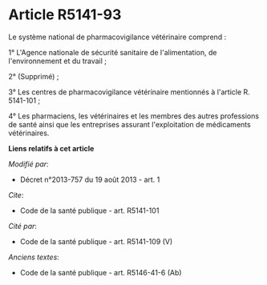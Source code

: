 # Article R5141-93

Le système national de pharmacovigilance vétérinaire comprend : 

1° L'Agence nationale de sécurité sanitaire de l'alimentation, de l'environnement et du travail ; 

2° (Supprimé) ;

3° Les centres de pharmacovigilance vétérinaire mentionnés à l'article R. 5141-101 ; 

4° Les pharmaciens, les vétérinaires et les membres des autres professions de santé ainsi que les entreprises assurant
l'exploitation de médicaments vétérinaires.

**Liens relatifs à cet article**

_Modifié par_:

  - Décret n°2013-757 du 19 août 2013 - art. 1

_Cite_:

  - Code de la santé publique - art. R5141-101

_Cité par_:

  - Code de la santé publique - art. R5141-109 (V)

_Anciens textes_:

  - Code de la santé publique - art. R5146-41-6 (Ab)
